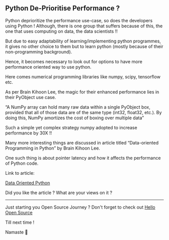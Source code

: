 ## Python De-Prioritise Performance ?

Python deprioritize the performance use-case, so does the developers using Python !
Although, there is one group that suffers because of this, the one that uses computing on data, the data scientists !!

But due to easy adaptability of learning/implementing python programmes, it gives no other choice to them but to learn python (mostly because of their non-programming background).

Hence, it becomes necessary to look out for options to have more performance oriented way to use python.

Here comes numerical programming libraries like numpy, scipy, tensorflow etc.

As per Brain Kihoon Lee, the magic for their enhanced performance lies in their PyObject use case.

“A NumPy array can hold many raw data within a single PyObject box, provided that all of those data are of the same type (int32, float32, etc.). By doing this, NumPy amortizes the cost of boxing over multiple data”

Such a simple yet complex strategy numpy adopted to increase performance by 30X !!

Many more interesting things are discussed in article titled “Data-oriented Programming in Python” by Brain Kihoon Lee.

One such thing is about pointer latency and how it affects the performance of Python code.

Link to article:

[Data Oriented Python](https://www.moderndescartes.com/essays/data_oriented_python/)

Did you like the article ? What are your views on it ?

---

Just starting you Open Source Journey ? Don't forget to check out [Hello Open Source](https://github.com/siddharth2016/hello-open-source)

Till next time !

Namaste 🙏